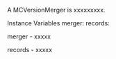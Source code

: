 A MCVersionMerger is xxxxxxxxx.Instance Variables	merger:		<Object>	records:		<Object>merger	- xxxxxrecords	- xxxxx